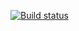 [![Build status](https://ci.appveyor.com/api/projects/status/q10twov2jd4bbw7q/branch/main?svg=true)](https://ci.appveyor.com/project/AlaniyaIl/pettern2/branch/main)
